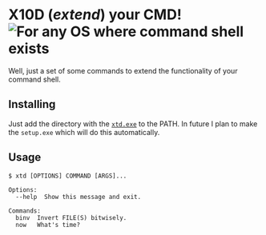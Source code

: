 # X10D (_extend_) your CMD! ![For any OS where command shell exists](https://img.shields.io/badge/Windows-XP+-brightgreen.svg)

Well, just a set of some commands to extend the functionality of your command shell.

## Installing

Just add the directory with the [`xtd.exe`](xtd.exe) to the PATH. In future I plan to make the `setup.exe` which will do this automatically.

## Usage

```
$ xtd [OPTIONS] COMMAND [ARGS]...

Options:
  --help  Show this message and exit.

Commands:
  binv  Invert FILE(S) bitwisely.
  now   What's time?
```